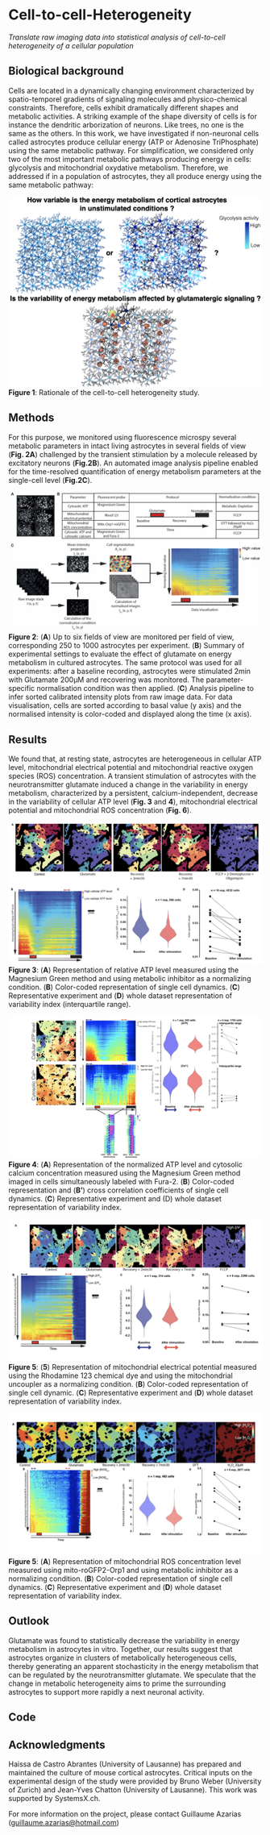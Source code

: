 # Cell-to-cell-Heterogeneity

 *Translate raw imaging data into statistical analysis of cell-to-cell heterogeneity of a cellular population*

## Biological background

Cells are located in a dynamically changing environment characterized by spatio-temporel gradients of signaling molecules and physico-chemical constraints. Therefore, cells exhibit dramatically different shapes and metabolic activities. A striking example of the shape diversity of cells is for instance the dendritic arborization of neurons. Like trees, no one is the same as the others.
In this work, we have investigated if non-neuronal cells called astrocytes produce cellular energy (ATP or Adenosine TriPhosphate) using the same metabolic pathway. For simplification, we considered only two of the most important metabolic pathways producing energy in cells: glycolysis and mitochondrial oxydative metabolism. Therefore, we addressed if in a population of astrocytes, they all produce energy using the same metabolic pathway:

![Fig. 1](Figure_1.jpeg)
**Figure 1**: Rationale of the cell-to-cell heterogeneity study.

## Methods

For this purpose, we monitored using fluorescence microspy several metabolic parameters in intact living astrocytes in several fields of view (**Fig. 2A**) challenged by the transient stimulation by a molecule released by excitatory neurons (**Fig.2B**). An automated image analysis pipeline enabled for the time-resolved quantification of energy metabolism parameters at the single-cell level (**Fig.2C**). 

![Fig. 2](Figure_2.jpeg)
**Figure 2**: (**A**) Up to six fields of view are monitored per field of view, corresponding 250 to 1000 astrocytes per experiment. (**B**) Summary of experimental settings to evaluate the effect of glutamate on energy metabolism in cultured astrocytes. The same protocol was used for all experiments: after a baseline recording, astrocytes were stimulated 2min with Glutamate 200µM and recovering was monitored. The parameter-specific normalisation condition was then applied. (**C**) Analysis pipeline to infer sorted calibrated intensity plots from raw image data. For data visualisation, cells are sorted according to basal value (y axis) and the normalised intensity is color-coded and displayed along the time (x axis).

## Results

We found that, at resting state, astrocytes are heterogeneous in cellular ATP level, mitochondrial electrical potential and mitochondrial reactive oxygen species (ROS) concentration. A transient stimulation of astrocytes with the neurotransmitter glutamate induced a change in the variability in energy metabolism, characterized by a persistent, calcium-independent, decrease in the variability of cellular ATP level (**Fig. 3** and **4**), mitochondrial electrical potential and mitochondrial ROS concentration (**Fig. 6**).

![Fig. 3](Figure_3.jpeg)
**Figure 3**: (**A**) Representation of relative ATP level measured using the Magnesium Green method and using metabolic inhibitor as a normalizing condition. (**B**) Color-coded representation of single cell dynamics. (**C**) Representative experiment and (**D**) whole dataset representation of variability index (interquartile range).

![Fig. 4](Figure_4.jpeg)
**Figure 4**: (**A**) Representation of the normalized ATP level and cytosolic calcium concentration measured using the Magnesium Green method imaged in cells simultaneously labeled with Fura-2. (**B**) Color-coded representation and (**B’**) cross correlation coefficients of single cell dynamics. (**C**) Representative experiment and (D) whole dataset representation of variability index.

![Fig. 5](Figure_5.jpeg)
**Figure 5**: (**5**) Representation of mitochondrial electrical potential measured using the Rhodamine 123 chemical dye and using the mitochondrial uncoupler as a normalizing condition. (**B**) Color-coded representation of single cell dynamic. (**C**) Representative experiment and (**D**) whole dataset representation of variability index.

![Fig. 6](Figure_6.jpeg)
**Figure 5**: (**A**) Representation of mitochondrial ROS concentration level measured using mito-roGFP2-Orp1 and using metabolic inhibitor as a normalizing condition. (**B**) Color-coded representation of single cell dynamics. (**C**) Representative experiment and (**D**) whole dataset representation of variability index.

## Outlook

Glutamate was found to statistically decrease the variability in energy metabolism in astrocytes in vitro.
Together, our results suggest that astrocytes organize in clusters of metabolically heterogeneous cells, thereby generating an apparent stochasticity in the energy metabolism that can be regulated by the neurotransmitter glutamate. We speculate that the change in metabolic heterogeneity aims to prime the surrounding astrocytes to support more rapidly a next neuronal activity.

## Code


## Acknowledgments

Haissa de Castro Abrantes (University of Lausanne) has prepared and maintained the culture of mouse cortical astrocytes. Critical inputs on the experimental design of the study were provided by Bruno Weber (University of Zurich) and Jean-Yves Chatton (University of Lausanne). This work was supported by SystemsX.ch.

For more information on the project, please contact Guillaume Azarias (guillaume.azarias@hotmail.com)